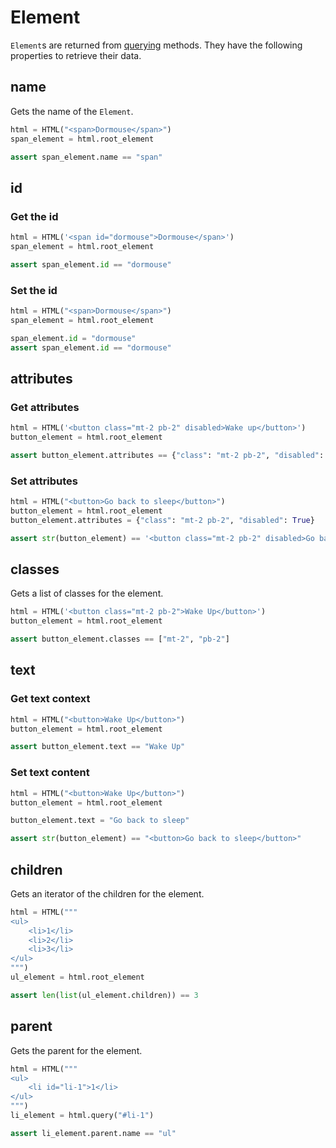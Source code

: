 # Element

`Element`s are returned from [querying](querying.md) methods. They have the following properties to retrieve their data.

## name

Gets the name of the `Element`.

```python
html = HTML("<span>Dormouse</span>")
span_element = html.root_element

assert span_element.name == "span"
```

## id

### Get the id

```python
html = HTML('<span id="dormouse">Dormouse</span>')
span_element = html.root_element

assert span_element.id == "dormouse"
```

### Set the id

```python
html = HTML("<span>Dormouse</span>")
span_element = html.root_element

span_element.id = "dormouse"
assert span_element.id == "dormouse"
```

## attributes

### Get attributes

```python
html = HTML('<button class="mt-2 pb-2" disabled>Wake up</button>')
button_element = html.root_element

assert button_element.attributes == {"class": "mt-2 pb-2", "disabled": True}
```

### Set attributes

```python
html = HTML("<button>Go back to sleep</button>")
button_element = html.root_element
button_element.attributes = {"class": "mt-2 pb-2", "disabled": True}

assert str(button_element) == '<button class="mt-2 pb-2" disabled>Go back to sleep</button>'
```

## classes

Gets a list of classes for the element.

```python
html = HTML('<button class="mt-2 pb-2">Wake Up</button>')
button_element = html.root_element

assert button_element.classes == ["mt-2", "pb-2"]
```

## text

### Get text context

```python
html = HTML("<button>Wake Up</button>")
button_element = html.root_element

assert button_element.text == "Wake Up"
```

### Set text content

```python
html = HTML("<button>Wake Up</button>")
button_element = html.root_element

button_element.text = "Go back to sleep"

assert str(button_element) == "<button>Go back to sleep</button>"
```

## children

Gets an iterator of the children for the element.

```python
html = HTML("""
<ul>
    <li>1</li>
    <li>2</li>
    <li>3</li>
</ul>
""")
ul_element = html.root_element

assert len(list(ul_element.children)) == 3
```

## parent

Gets the parent for the element.

```python
html = HTML("""
<ul>
    <li id="li-1">1</li>
</ul>
""")
li_element = html.query("#li-1")

assert li_element.parent.name == "ul"
```
